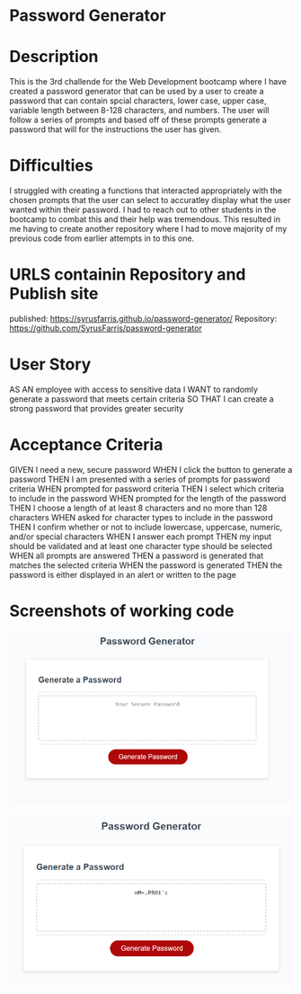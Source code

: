 # Password Generator


# Description
This is the 3rd challende for the Web Development bootcamp where I have created a password generator that can be used by a user to create a password that can contain spcial characters, lower case, upper case, variable length between 8-128 characters, and numbers. The user will follow a series of prompts and based off of these prompts generate a password that will for the instructions the user has given.



# Difficulties
I struggled with creating a functions that interacted appropriately with the chosen prompts that the user can select to accuratley display what the user wanted within their password. I had to reach out to other students in the bootcamp to combat this and their help was tremendous. This resulted in me having to create another repository where I had to move majority of my previous code from earlier attempts in to this one.


# URLS containin Repository and Publish site

published: https://syrusfarris.github.io/password-generator/
Repository: https://github.com/SyrusFarris/password-generator


# User Story
AS AN employee with access to sensitive data
I WANT to randomly generate a password that meets certain criteria
SO THAT I can create a strong password that provides greater security

# Acceptance Criteria
GIVEN I need a new, secure password
WHEN I click the button to generate a password
THEN I am presented with a series of prompts for password criteria
WHEN prompted for password criteria
THEN I select which criteria to include in the password
WHEN prompted for the length of the password
THEN I choose a length of at least 8 characters and no more than 128 characters
WHEN asked for character types to include in the password
THEN I confirm whether or not to include lowercase, uppercase, numeric, and/or special characters
WHEN I answer each prompt
THEN my input should be validated and at least one character type should be selected
WHEN all prompts are answered
THEN a password is generated that matches the selected criteria
WHEN the password is generated
THEN the password is either displayed in an alert or written to the page


# Screenshots of working code 

![Beofre image of Password Generator](./assets/images/passwordgenbefore.png)


![After image of Password Generator](./assets/images/passwordgenafter.png)